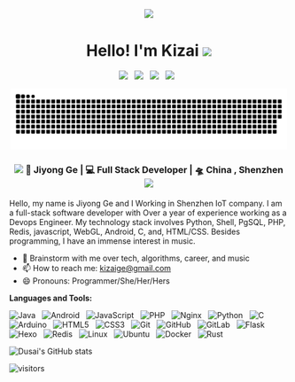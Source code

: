 
<div align="center">
   <img src="https://pronoun.cyou/x/y?subject=He&object=Him&height=20"> 
   <h1>Hello! I'm Kizai</a> <img src="https://media.giphy.com/media/hvRJCLFzcasrR4ia7z/giphy.gif" width="25px"> </h1>
   
</div>

<p align='center'>
   <a href="https://github.com/Kizai"><img height="30" src="https://img.icons8.com/nolan/344/github.png"></a>&nbsp;&nbsp;
<a href="https://twitter.com/kizai_ge"><img height="30" src="https://img.icons8.com/nolan/344/twitter-circled.png"></a>&nbsp;&nbsp;
<a href="https://blog.csdn.net/qq_42001163?type=blog"><img height="30" src="https://img-home.csdnimg.cn/images/20201124032511.png"></a>&nbsp;&nbsp;
<a href="https://gitee.com/kizai"><img height="30" src="https://gitee.com/static/images/logo-black.svg?t=158106664"></a>&nbsp;&nbsp;
</p>


<p align="center">
<img width="500" src="https://raw.githubusercontent.com/Kizai/Kizai/master/assets/github-snake.svg" />
</p>

<div align="center">
<h3><img src="https://media.giphy.com/media/WUlplcMpOCEmTGBtBW/giphy.gif" width="30"> 🙎 Jiyong Ge | 💻 Full Stack Developer | 🛸 China , Shenzhen <img src="https://media.giphy.com/media/WUlplcMpOCEmTGBtBW/giphy.gif" width="30"></h3>
</div>

Hello, my name is Jiyong Ge and I Working in Shenzhen IoT company. I am a full-stack software developer with Over a year of experience working as a Devops Engineer. My technology stack involves Python, Shell, PgSQL, PHP, Redis, javascript, WebGL, Android, C, and, HTML/CSS. Besides programming, I have an immense interest in music.

- 💬 Brainstorm with me over tech, algorithms, career, and music 
- 📫 How to reach me: kizaige@gmail.com
- 😄 Pronouns: Programmer/She/Her/Hers

**Languages and Tools:** 

![Java](https://img.shields.io/badge/-Java-black?logo=java&style=social)&nbsp;&nbsp;
![Android](https://img.shields.io/badge/-Android-black?logo=android&style=social)&nbsp;&nbsp;
![JavaScript](https://img.shields.io/badge/-JavaScript-black?logo=javascript&style=social)&nbsp;&nbsp;
![PHP](https://img.shields.io/badge/-Php-black?logo=php&style=social)&nbsp;&nbsp;
![Nginx](https://img.shields.io/badge/-Nginx-black?logo=nginx&style=social)&nbsp;&nbsp;
![Python](https://img.shields.io/badge/-Python-black?logo=Python&style=social)&nbsp;&nbsp;
![C](https://img.shields.io/badge/-C-black?logo=c&style=social)&nbsp;&nbsp;
![Arduino](https://img.shields.io/badge/-Arduino-black?logo=arduino&style=social)&nbsp;&nbsp;
![HTML5](https://img.shields.io/badge/-HTML5-black?logo=html5&style=social)&nbsp;&nbsp;
![CSS3](https://img.shields.io/badge/-CSS3-black?logo=css3&style=social)&nbsp;&nbsp;
![Git](https://img.shields.io/badge/-Git-black?logo=git&style=social)&nbsp;&nbsp;
![GitHub](https://img.shields.io/badge/-GitHub-black?logo=github&style=social)&nbsp;&nbsp;
![GitLab](https://img.shields.io/badge/-GitLab-black?logo=gitlab&style=social)&nbsp;&nbsp;
![Flask](https://img.shields.io/badge/-Flask-black?logo=flask&style=social)&nbsp;&nbsp;
![Hexo](https://img.shields.io/badge/-Hexo-black?logo=hexo&style=social)&nbsp;&nbsp;
![Redis](https://img.shields.io/badge/-Redis-black?logo=redis&style=social)&nbsp;&nbsp;
![Linux](https://img.shields.io/badge/-Linux-black?logo=linux&style=social)&nbsp;&nbsp;
![Ubuntu](https://img.shields.io/badge/-Ubuntu-black?logo=ubuntu&style=social)&nbsp;&nbsp;
![Docker](https://img.shields.io/badge/-Docker-black?logo=docker&style=social)&nbsp;&nbsp;
![Rust](https://img.shields.io/badge/-Rust-black?logo=rust&style=social)&nbsp;&nbsp;


![Dusai's GitHub stats](https://github-readme-stats.vercel.app/api?username=kizai&show_icons=true&theme=dracula&count_private=true)

![visitors](https://visitor-badge.glitch.me/badge?page_id=kizai.kizai)
